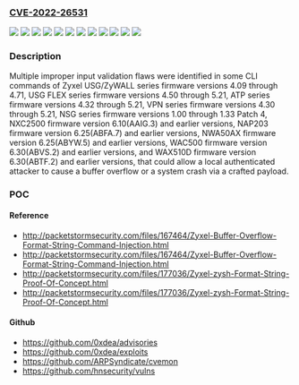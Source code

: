 ### [CVE-2022-26531](https://cve.mitre.org/cgi-bin/cvename.cgi?name=CVE-2022-26531)
![](https://img.shields.io/static/v1?label=Product&message=ATP%20series%20firmware&color=blue)
![](https://img.shields.io/static/v1?label=Product&message=NAP203%20firmware&color=blue)
![](https://img.shields.io/static/v1?label=Product&message=NSG%20series%20firmware&color=blue)
![](https://img.shields.io/static/v1?label=Product&message=NWA50AX%20firmware&color=blue)
![](https://img.shields.io/static/v1?label=Product&message=NXC2500%20firmware&color=blue)
![](https://img.shields.io/static/v1?label=Product&message=USG%20FLEX%20series%20firmware&color=blue)
![](https://img.shields.io/static/v1?label=Product&message=USG%2FZyWALL%20series%20firmware&color=blue)
![](https://img.shields.io/static/v1?label=Product&message=VPN%20series%20firmware&color=blue)
![](https://img.shields.io/static/v1?label=Product&message=WAC500%20firmware&color=blue)
![](https://img.shields.io/static/v1?label=Product&message=WAX510D%20firmware&color=blue)
![](https://img.shields.io/static/v1?label=Version&message=n%2Fa&color=blue)
![](https://img.shields.io/static/v1?label=Vulnerability&message=CWE-20%3A%20Improper%20Input%20Validation&color=brighgreen)

### Description

Multiple improper input validation flaws were identified in some CLI commands of Zyxel USG/ZyWALL series firmware versions 4.09 through 4.71, USG FLEX series firmware versions 4.50 through 5.21, ATP series firmware versions 4.32 through 5.21, VPN series firmware versions 4.30 through 5.21, NSG series firmware versions 1.00 through 1.33 Patch 4, NXC2500 firmware version 6.10(AAIG.3) and earlier versions, NAP203 firmware version 6.25(ABFA.7) and earlier versions, NWA50AX firmware version 6.25(ABYW.5) and earlier versions, WAC500 firmware version 6.30(ABVS.2) and earlier versions, and WAX510D firmware version 6.30(ABTF.2) and earlier versions, that could allow a local authenticated attacker to cause a buffer overflow or a system crash via a crafted payload.

### POC

#### Reference
- http://packetstormsecurity.com/files/167464/Zyxel-Buffer-Overflow-Format-String-Command-Injection.html
- http://packetstormsecurity.com/files/167464/Zyxel-Buffer-Overflow-Format-String-Command-Injection.html
- http://packetstormsecurity.com/files/177036/Zyxel-zysh-Format-String-Proof-Of-Concept.html
- http://packetstormsecurity.com/files/177036/Zyxel-zysh-Format-String-Proof-Of-Concept.html

#### Github
- https://github.com/0xdea/advisories
- https://github.com/0xdea/exploits
- https://github.com/ARPSyndicate/cvemon
- https://github.com/hnsecurity/vulns

